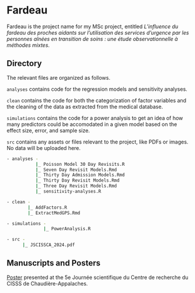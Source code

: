 # Fardeau

Fardeau is the project name for my MSc project, entitled *L’influence du fardeau des proches aidants sur l’utilisation des services d’urgence par les   personnes aînées en transition de soins : une étude observationnelle à méthodes mixtes*.  

## Directory

The relevant files are organized as follows. 

`analyses` contains code for the regression models and sensitivity analyses. 

`clean` contains the code for both the categorization of factor variables and the cleaning of the data as extracted from the medical database. 

`simulations` contains the code for a power analysis to get an idea of how many predictors could be accomodated in a given model based on the effect size, error, and sample size. 

`src` contains any assets or files relevant to the project, like PDFs or images. No data will be uploaded here. 

```bash
- analyses -
           |_ Poisson Model 30 Day Revisits.R
           |_ Seven Day Revisit Models.Rmd
           |_ Thirty Day Admission Models.Rmd
           |_ Thirty Day Revisit Models.Rmd
           |_ Three Day Revisit Models.Rmd
           |_ sensitivity-analyses.R

- clean -
        |_ AddFactors.R
        |_ ExtractMedGPS.Rmd

- simulations -
              |_ PowerAnalysis.R

- src -
      |_ JSCISSCA_2024.pdf

```

## Manuscripts and Posters

[Poster](https://github.com/LMD-nat/fardeau/blob/main/src/JSCISSCA_2024.pdf) presented at the 5e Journée scientifique du Centre de recherche du CISSS de Chaudière-Appalaches. 
